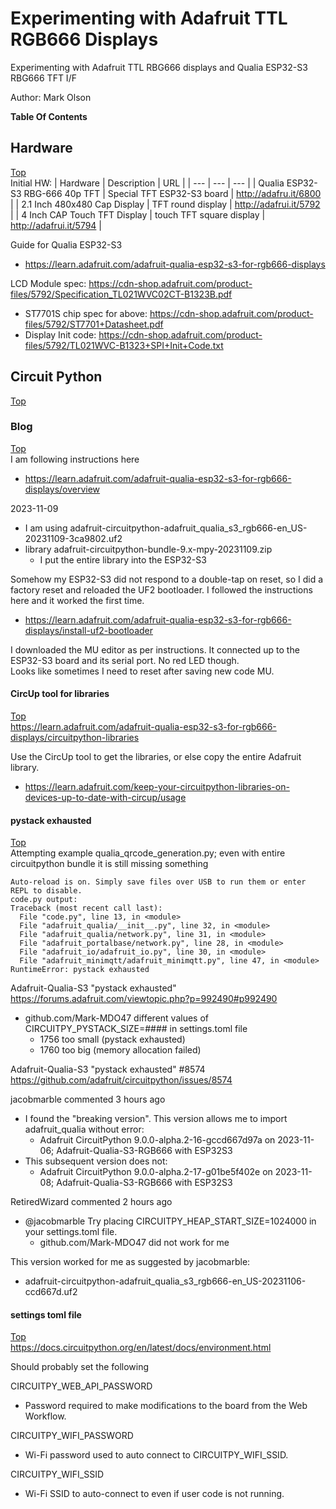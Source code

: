 # Experimenting with Adafruit TTL RGB666 Displays
Experimenting with Adafruit TTL RBG666 displays and Qualia ESP32-S3 RBG666 TFT I/F

Author: Mark Olson

**Table Of Contents**

## Hardware
[Top](#experimenting-with-adafruit-ttl-rgb666-displays "Top")<br>
Initial HW:
| Hardware | Description | URL |
| --- | --- | --- |
| Qualia ESP32-S3 RBG-666 40p TFT | Special TFT ESP32-S3 board | http://adafru.it/6800 |
| 2.1 Inch 480x480 Cap Display | TFT round display | http://adafrui.it/5792 |
| 4 Inch CAP Touch TFT Display | touch TFT square display | http://adafrui.it/5794 |

Guide for Qualia ESP32-S3
- https://learn.adafruit.com/adafruit-qualia-esp32-s3-for-rgb666-displays

LCD Module spec: https://cdn-shop.adafruit.com/product-files/5792/Specification_TL021WVC02CT-B1323B.pdf
- ST7701S chip spec for above: https://cdn-shop.adafruit.com/product-files/5792/ST7701+Datasheet.pdf
- Display Init code: https://cdn-shop.adafruit.com/product-files/5792/TL021WVC-B1323+SPI+Init+Code.txt

## Circuit Python
[Top](#experimenting-with-adafruit-ttl-rgb666-displays "Top")<br>

### Blog
[Top](#experimenting-with-adafruit-ttl-rgb666-displays "Top")<br>
I am following instructions here
- https://learn.adafruit.com/adafruit-qualia-esp32-s3-for-rgb666-displays/overview

2023-11-09
- I am using adafruit-circuitpython-adafruit_qualia_s3_rgb666-en_US-20231109-3ca9802.uf2<br>
- library adafruit-circuitpython-bundle-9.x-mpy-20231109.zip
  - I put the entire library into the ESP32-S3

Somehow my ESP32-S3 did not respond to a double-tap on reset, so I did a factory reset and reloaded the UF2 bootloader. I followed the instructions here and it worked the first time.
- https://learn.adafruit.com/adafruit-qualia-esp32-s3-for-rgb666-displays/install-uf2-bootloader

I downloaded the MU editor as per instructions. It connected up to the ESP32-S3 board and its serial port. No red LED though.<BR>
Looks like sometimes I need to reset after saving new code MU.

#### CircUp tool for libraries
[Top](#experimenting-with-adafruit-ttl-rgb666-displays "Top")<br>
https://learn.adafruit.com/adafruit-qualia-esp32-s3-for-rgb666-displays/circuitpython-libraries

Use the CircUp tool to get the libraries, or else copy the entire Adafruit library.
- https://learn.adafruit.com/keep-your-circuitpython-libraries-on-devices-up-to-date-with-circup/usage

#### pystack exhausted
[Top](#experimenting-with-adafruit-ttl-rgb666-displays "Top")<br>
Attempting example qualia_qrcode_generation.py; even with entire circuitpython bundle it is still missing something
```
Auto-reload is on. Simply save files over USB to run them or enter REPL to disable.
code.py output:
Traceback (most recent call last):
  File "code.py", line 13, in <module>
  File "adafruit_qualia/__init__.py", line 32, in <module>
  File "adafruit_qualia/network.py", line 31, in <module>
  File "adafruit_portalbase/network.py", line 28, in <module>
  File "adafruit_io/adafruit_io.py", line 30, in <module>
  File "adafruit_minimqtt/adafruit_minimqtt.py", line 47, in <module>
RuntimeError: pystack exhausted
```

Adafruit-Qualia-S3 "pystack exhausted"<br>
https://forums.adafruit.com/viewtopic.php?p=992490#p992490
- github.com/Mark-MDO47 different values of CIRCUITPY_PYSTACK_SIZE=#### in settings.toml file
  - 1756 too small (pystack exhausted)
  - 1760 too big (memory allocation failed)


Adafruit-Qualia-S3 "pystack exhausted" #8574<br>
https://github.com/adafruit/circuitpython/issues/8574

jacobmarble commented 3 hours ago
- I found the "breaking version". This version allows me to import adafruit_qualia without error:
  - Adafruit CircuitPython 9.0.0-alpha.2-16-gccd667d97a on 2023-11-06; Adafruit-Qualia-S3-RGB666 with ESP32S3
- This subsequent version does not:
  - Adafruit CircuitPython 9.0.0-alpha.2-17-g01be5f402e on 2023-11-08; Adafruit-Qualia-S3-RGB666 with ESP32S3

RetiredWizard commented 2 hours ago
- @jacobmarble Try placing CIRCUITPY_HEAP_START_SIZE=1024000 in your settings.toml file.
  - github.com/Mark-MDO47 did not work for me

This version worked for me as suggested by jacobmarble:
- adafruit-circuitpython-adafruit_qualia_s3_rgb666-en_US-20231106-ccd667d.uf2

#### settings toml file
[Top](#experimenting-with-adafruit-ttl-rgb666-displays "Top")<br>
https://docs.circuitpython.org/en/latest/docs/environment.html

Should probably set the following

CIRCUITPY_WEB_API_PASSWORD
- Password required to make modifications to the board from the Web Workflow.

CIRCUITPY_WIFI_PASSWORD
- Wi-Fi password used to auto connect to CIRCUITPY_WIFI_SSID.

CIRCUITPY_WIFI_SSID
- Wi-Fi SSID to auto-connect to even if user code is not running.

